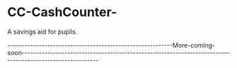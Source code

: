 # CC-CashCounter-
A savings aid for pupils.

----------------------------------------------------------More-coming-soon---------------------------------------------------------------------------------------------------------
